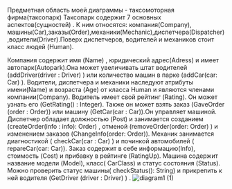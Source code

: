 Предметная область моей диаграммы - таксомоторная фирма(таксопарк)
Таксопарк содержит 7 основных аспектов(сущностей) . К ним относятся: компания(Company), машины(Car),заказы(Order),механики(Mechanic),диспетчера(Dispatcher),водители(Driver).Поверх диспетчеров, водителей и механиков стоит класс людей (Human).

Компания содержит имя (Name) , юридический адрес(Adress) и имеет автопарк(Autopark).Она может увеличивать штат водителей (addDriver(driver : Driver) ) или количество машин в парке (addCar(car: Car) ).
Водители, диспетчера и механики наследуют атрибуты имени(Name) и возраста (Age) от класса Human и являются членами компании(Company).
Водитель имеет свой рейтинг (Rating). Он может узнать его (GetRating() : Integer). Также он может взять заказ (GaveOrder (order : Order)) или машину (GetCar(car : Car)).Он управляет машиной.
Диспетчер обладает должностью (Post) и занимается созданием (createOrder(info : info): Order) , отменой (removeOrder(order: Order) ) и изменением заказов (ChangeInfo(order: Order)).
Механик занимается диагностикой ( checkCar(car : Car) ) и починкой автомобилей ( repareCar(car: Car)).
Заказ содержит в себе информацию(Info), стоимость (Cost) и прибавку в рейтинге (RatingUp).
Машина содержит название модели (Model), класс( СarClass) и статус состояния (Status). Можно проверить статус машины( checkStatus(): String) и прикрепить к ней водителя (GetDriver (driver : Driver) ) .
![diagram1 (1)](https://github.com/Nodespond/oop-uml/assets/145635207/441378cd-56a3-4977-a2ca-43ceeb37ab01)
